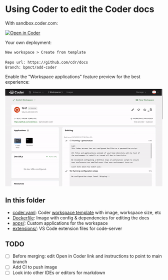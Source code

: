 <!-- markdownlint-disable MD041 -->

# Using Coder to edit the Coder docs

With sandbox.coder.com:

[![Open in
Coder](https://cdn.coder.com/embed-button.svg)](https://sandbox.coder.com/wac/build?project_oauth_service=github&template_oauth_service=github&template_ref=bpmct%2Fadd-coder&template_url=https://github.com/cdr/docs)

Your own deployment:

```text
New workspace > Create from template

Repo url: https://github.com/cdr/docs
Branch: bpmct/add-coder
```

Enable the "Workspace applications" feature preview for the best experience:

![Enabling Workspace Applicaitons in Coder Dashboard](enable_feature_preview.gif)

## In this folder

- [coder.yaml](./config.yaml): Coder
  [workspace template](https://coder.com/docs/coder/latest/workspaces/workspace-templates)
  with image, workspace size, etc
- [Dockerfile](./Dockerfile): Image with config & dependencies for editing the
  docs
- [apps/](./apps/): Custom applications for the workspace
- [extensions/](./apps/): VS Code extension files for code-server

## TODO

- [ ] Before merging: edit Open in Coder link and instructions to point to main
      branch
- [ ] Add CI to push image
- [ ] Look into other IDEs or editors for markdown
